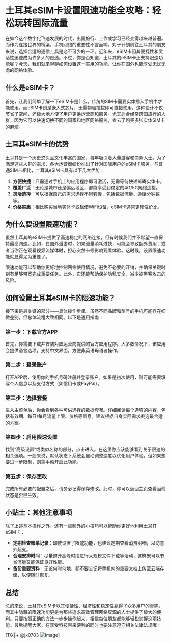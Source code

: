 # 土耳其eSIM卡设置限速功能全攻略：轻松玩转国际流量

在如今这个数字化飞速发展的时代，出国旅行、工作或学习已经变得越来越普遍。而作为连接世界的桥梁，手机网络的重要性不言而喻。对于计划前往土耳其的朋友来说，选择合适的通信工具是必不可少的一环。近年来，eSIM卡因其便捷性和灵活性迅速成为许多人的首选。不过，你是否知道，土耳其的eSIM卡还支持限速功能呢？今天，我们就来聊聊如何设置这一实用的功能，让你在国外也能享受无忧无虑的网络体验。

## 什么是eSIM卡？

首先，让我们简单了解一下eSIM卡是什么。传统的SIM卡需要实体插入手机中才能使用，而eSIM卡则是嵌入式芯片，无需物理插拔即可直接使用。这种设计不仅节省了空间，还极大地方便了用户更换运营商和服务。尤其适合经常跨国旅行的人群，因为它可以快速切换不同的国家和地区网络服务，省去了购买多张实体SIM卡的麻烦。

## 土耳其eSIM卡的优势

土耳其是一个历史悠久且文化丰富的国家，每年吸引着大量游客和商务人士。为了满足这些人群的需求，各大运营商纷纷推出了针对国际用户的eSIM卡服务。与普通SIM卡相比，土耳其eSIM卡具有以下几大优势：

1. **方便快捷**：只需通过手机上的应用程序即可激活，无需等待快递邮寄实体卡。
2. **覆盖广泛**：无论是城市还是偏远地区，都能享受到稳定的4G/5G网络连接。
3. **灵活选择**：可以根据自己的需求选择不同套餐，包括数据流量、通话分钟数等。
4. **价格实惠**：相比购买当地实体卡或租借WiFi设备，eSIM卡通常更具性价比。

## 为什么要设置限速功能？

虽然土耳其的eSIM卡提供了高速稳定的网络连接，但有时候我们并不希望一直保持最高网速。比如，在国外漫游时，如果流量消耗过快，可能会导致额外费用；或者当你正在观看视频流媒体时，担心突然卡顿影响观看体验。这时候，设置限速功能就显得尤为重要了。

限速功能可以帮助你更好地控制网络使用情况，避免不必要的开销，并确保关键时刻有足够带宽完成重要任务。此外，它还能帮助保护隐私安全，减少被黑客攻击的风险。

## 如何设置土耳其eSIM卡的限速功能？

接下来是最关键的部分——具体操作步骤。虽然不同品牌和型号的手机可能存在细微差别，但总体流程大致相同。以下是通用指南：

### 第一步：下载官方APP
首先，你需要下载并安装对应运营商提供的官方应用程序。大多数情况下，该应用会提供语言选项，支持中文界面，方便非英语母语者操作。

### 第二步：登录账户
打开APP后，使用你的手机号码注册并登录账户。如果是初次使用，则可能需要填写个人信息以及支付方式（如信用卡或PayPal）。

### 第三步：选择套餐
进入主菜单后，你会看到各种可供选择的数据套餐。仔细阅读每个选项的内容，包括有效期、每日/每月流量上限、价格等信息。建议根据自身实际需求挑选最合适的方案。

### 第四步：启用限速设置
找到“高级设置”或类似名称的部分，点击进入。在这里你应该能够看到关于限速的相关选项。一般来说，默认状态下系统会自动调整速度以优化用户体验，但如果想要进一步限制，则需手动开启此功能。

### 第五步：保存更改
完成所有必要的配置之后，请务必记得保存修改。此时，你可以返回主页查看当前状态是否已生效。

## 小贴士：其他注意事项

除了上述基本操作之外，还有一些额外的小技巧可以帮助你更好地利用土耳其eSIM卡：

- **定期检查账单记录**：即使设置了限速功能，也建议定期查看消费明细，以防意外超支。
- **合理安排时间**：尽量避开高峰时段进行大规模文件下载等活动，这样既可以节省流量又能保证良好性能。
- **备份重要资料**：无论何时何地，都不要忘记将手机内的重要文档上传至云端存储，以便随时恢复。

## 总结

总的来说，土耳其eSIM卡以其便捷性、经济性和稳定性赢得了众多用户的青睐。而其中隐藏的限速功能更是为那些追求高效管理网络资源的人士提供了极大的便利。只要按照正确的方法一步步操作起来，相信每位朋友都能够轻松掌握这项技能。最后提醒大家，在享受科技带来便利的同时也要注意遵守相关法律法规哦！

[TG💪+ @jx0703 ![Image](https://github.com/user-attachments/assets/dbca1d08-cadb-493c-b0ec-ad6f7a83f270)]